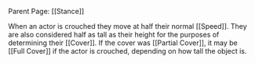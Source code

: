 Parent Page: [[Stance]]

When an actor is crouched they move at half their normal [[Speed]]. They are also considered half as tall as their height for the purposes of determining their [[Cover]]. If the cover was [[Partial Cover]], it may be [[Full Cover]] if the actor is crouched, depending on how tall the object is.